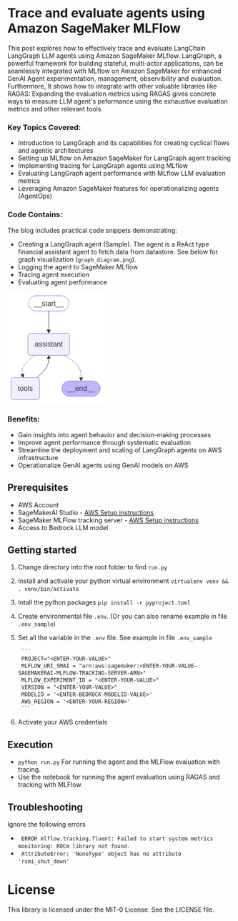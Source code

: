 # Trace and evaluate agents using Amazon SageMaker MLFlow
This post explores how to effectively trace and evaluate LangChain LangGraph LLM agents using Amazon SageMaker MLflow. LangGraph, a powerful framework for building stateful, multi-actor applications, can be seamlessly integrated with MLflow on Amazon SageMaker for enhanced GenAI Agent experimentation, management, observibility and evaluation. Furthermore, It shows how to integrate with other valuable libraries like RAGAS: Expanding the evaluation metrics using RAGAS gives concrete ways to measure LLM agent's peformance using the exhaustive evaluation metrics and other relevant tools.

### Key Topics Covered:
- Introduction to LangGraph and its capabilities for creating cyclical flows and agentic architectures
- Setting up MLflow on Amazon SageMaker for LangGraph agent tracking
- Implementing tracing for LangGraph agents using MLflow
- Evaluating LangGraph agent performance with MLflow LLM evaluation metrics
- Leveraging Amazon SageMaker features for operationalizing agents (AgentOps)

### Code Contains:
The blog includes practical code snippets demonstrating:
- Creating a LangGraph agent (Sample). The agent is a ReAct type financial assistant agent to fetch data from datastore. See below for graph visualization (`graph_diagram.png`).
- Logging the agent to SageMaker MLflow
- Tracing agent execution
- Evaluating agent performance

![Alt text](graph_diagram.png?raw=true "ReAct LangGraph agent")

### Benefits:
- Gain insights into agent behavior and decision-making processes
- Improve agent performance through systematic evaluation
- Streamline the deployment and scaling of LangGraph agents on AWS infrastructure
- Operationalize GenAI agents using GenAI models on AWS

## Prerequisites
- AWS Account 
- SageMakerAI Studio - [AWS Setup instructions](https://docs.aws.amazon.com/sagemaker/latest/dg/onboard-quick-start.html)
- SageMaker MLFlow tracking server - [AWS Setup instructions](https://docs.aws.amazon.com/sagemaker/latest/dg/mlflow-create-tracking-server.html)
- Access to Bedrock LLM model

## Getting started
1. Change directory into the root folder to find `run.py`
2. Install and activate your python virtual environment `virtualenv venv && . venv/bin/activate`
3. Intall the python packages `pip install -r pyproject.toml`
4. Create environmental file `.env`. (Or you can also rename example in file `.env_sample`)
5. Set all the variable in the `.env` file. See example in file `.env_sample`

        ```
        PROJECT="<ENTER-YOUR-VALUE>"
        MLFLOW_URI_SMAI = "arn:aws:sagemaker:<ENTER-YOUR-VALUE-SAGEMAKERAI-MLFLOW-TRACKING-SERVER-ARN>"
        MLFLOW_EXPERIMENT_ID = "<ENTER-YOUR-VALUE>"
        VERSION = "<ENTER-YOUR-VALUE>"
        MODELID = '<ENTER-BEDROCK-MODELID-VALUE>'
        AWS_REGION = '<ENTER-YOUR-REGION>' 
        ```
5. Activate your AWS credentials

## Execution
 - ```python run.py``` For running the agent and the MLFlow evaluation with tracing.
 - Use the notebook for running the agent evaluation using RAGAS and tracking with MLFlow.

## Troubleshooting
Ignore the following errors 
- ``` ERROR mlflow.tracking.fluent: Failed to start system metrics monitoring: ROCm library not found.```
- ``` AttributeError: 'NoneType' object has no attribute 'rsmi_shut_down'```

# License
This library is licensed under the MIT-0 License. See the LICENSE file.